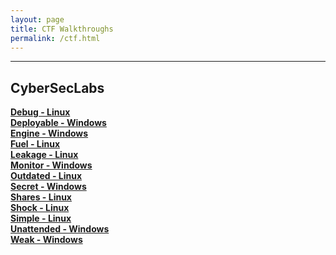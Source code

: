 ```yaml
---
layout: page
title: CTF Walkthroughs
permalink: /ctf.html
---
```



----
## CyberSecLabs
**[Debug - Linux](https://cyb3rr3ap3r.github.io/posts/ctf/cyberseclabs/debug.html)**  
**[Deployable - Windows](https://cyb3rr3ap3r.github.io/posts/ctf/cyberseclabs/deployable.html)**  
**[Engine - Windows](https://cyb3rr3ap3r.github.io/posts/ctf/cyberseclabs/engine.html)**  
**[Fuel - Linux](https://cyb3rr3ap3r.github.io/posts/ctf/cyberseclabs/fuel.html)**  
**[Leakage - Linux](https://cyb3rr3ap3r.github.io/posts/ctf/cyberseclabs/leakage.html)**  
**[Monitor - Windows](https://cyb3rr3ap3r.github.io/posts/ctf/cyberseclabs/monitor.html)**  
**[Outdated - Linux](https://cyb3rr3ap3r.github.io/posts/ctf/cyberseclabs/outdated.html)**  
**[Secret - Windows](https://cyb3rr3ap3r.github.io/posts/ctf/cyberseclabs/secret.html)**  
**[Shares - Linux](https://cyb3rr3ap3r.github.io/posts/ctf/cyberseclabs/shares.html)**  
**[Shock - Linux](https://cyb3rr3ap3r.github.io/posts/ctf/cyberseclabs/shock.html)**  
**[Simple - Linux](https://cyb3rr3ap3r.github.io/posts/ctf/cyberseclabs/simple.html)**  
**[Unattended - Windows](https://cyb3rr3ap3r.github.io/posts/ctf/cyberseclabs/unattended.html)**  
**[Weak - Windows](https://cyb3rr3ap3r.github.io/posts/ctf/cyberseclabs/weak.html)**  

